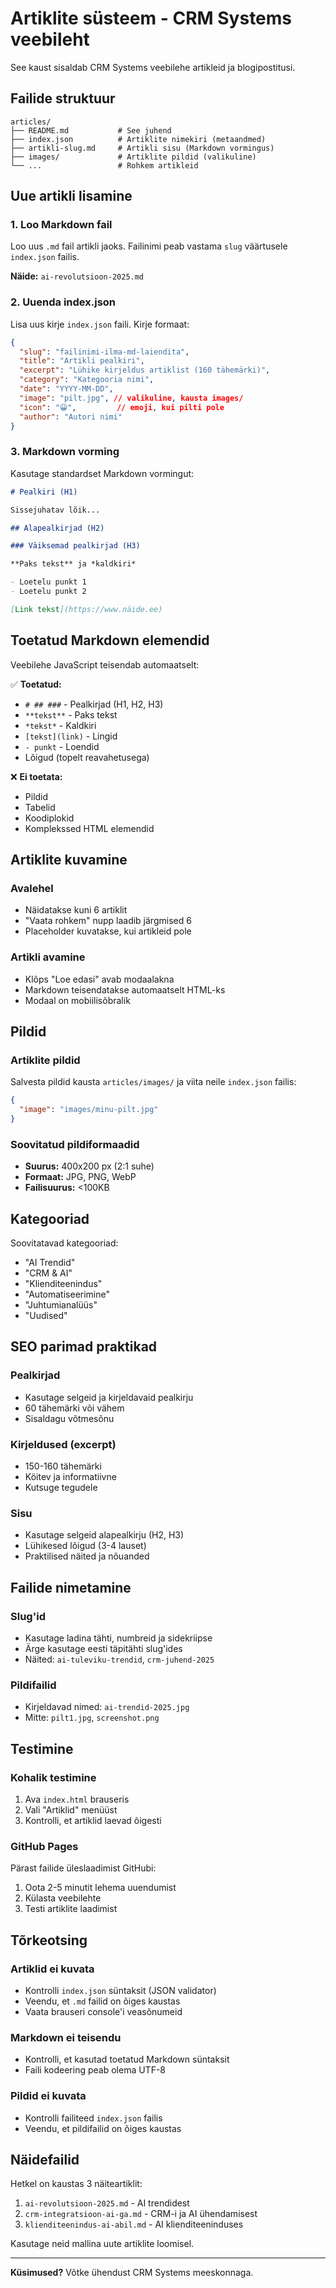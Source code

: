 # Artiklite süsteem - CRM Systems veebileht

See kaust sisaldab CRM Systems veebilehe artikleid ja blogipostitusi.

## Failide struktuur

```
articles/
├── README.md           # See juhend
├── index.json          # Artiklite nimekiri (metaandmed)
├── artikli-slug.md     # Artikli sisu (Markdown vormingus)
├── images/             # Artiklite pildid (valikuline)
└── ...                 # Rohkem artikleid
```

## Uue artikli lisamine

### 1. Loo Markdown fail
Loo uus `.md` fail artikli jaoks. Failinimi peab vastama `slug` väärtusele `index.json` failis.

**Näide:** `ai-revolutsioon-2025.md`

### 2. Uuenda index.json
Lisa uus kirje `index.json` faili. Kirje formaat:

```json
{
  "slug": "failinimi-ilma-md-laiendita",
  "title": "Artikli pealkiri",
  "excerpt": "Lühike kirjeldus artiklist (160 tähemärki)",
  "category": "Kategooria nimi",
  "date": "YYYY-MM-DD",
  "image": "pilt.jpg", // valikuline, kausta images/
  "icon": "😀",         // emoji, kui pilti pole
  "author": "Autori nimi"
}
```

### 3. Markdown vorming
Kasutage standardset Markdown vormingut:

```markdown
# Pealkiri (H1)

Sissejuhatav lõik...

## Alapealkirjad (H2)

### Väiksemad pealkirjad (H3)

**Paks tekst** ja *kaldkiri*

- Loetelu punkt 1
- Loetelu punkt 2

[Link tekst](https://www.näide.ee)
```

## Toetatud Markdown elemendid

Veebilehe JavaScript teisendab automaatselt:

✅ **Toetatud:**
- `# ## ###` - Pealkirjad (H1, H2, H3)
- `**tekst**` - Paks tekst
- `*tekst*` - Kaldkiri
- `[tekst](link)` - Lingid
- `- punkt` - Loendid
- Lõigud (topelt reavahetusega)

❌ **Ei toetata:**
- Pildid
- Tabelid
- Koodiplokid
- Komplekssed HTML elemendid

## Artiklite kuvamine

### Avalehel
- Näidatakse kuni 6 artiklit
- "Vaata rohkem" nupp laadib järgmised 6
- Placeholder kuvatakse, kui artikleid pole

### Artikli avamine
- Klõps "Loe edasi" avab modaalakna
- Markdown teisendatakse automaatselt HTML-ks
- Modaal on mobiilisõbralik

## Pildid

### Artiklite pildid
Salvesta pildid kausta `articles/images/` ja viita neile `index.json` failis:

```json
{
  "image": "images/minu-pilt.jpg"
}
```

### Soovitatud pildiformaadid
- **Suurus:** 400x200 px (2:1 suhe)
- **Formaat:** JPG, PNG, WebP
- **Failisuurus:** <100KB

## Kategooriad

Soovitatavad kategooriad:
- "AI Trendid"
- "CRM & AI" 
- "Klienditeenindus"
- "Automatiseerimine"
- "Juhtumianalüüs"
- "Uudised"

## SEO parimad praktikad

### Pealkirjad
- Kasutage selgeid ja kirjeldavaid pealkirju
- 60 tähemärki või vähem
- Sisaldagu võtmesõnu

### Kirjeldused (excerpt)
- 150-160 tähemärki
- Köitev ja informatiivne
- Kutsuge tegudele

### Sisu
- Kasutage selgeid alapealkirju (H2, H3)
- Lühikesed lõigud (3-4 lauset)
- Praktilised näited ja nõuanded

## Failide nimetamine

### Slug'id
- Kasutage ladina tähti, numbreid ja sidekriipse
- Ärge kasutage eesti täpitähti slug'ides
- Näited: `ai-tuleviku-trendid`, `crm-juhend-2025`

### Pildifailid
- Kirjeldavad nimed: `ai-trendid-2025.jpg`
- Mitte: `pilt1.jpg`, `screenshot.png`

## Testimine

### Kohalik testimine
1. Ava `index.html` brauseris
2. Vali "Artiklid" menüüst
3. Kontrolli, et artiklid laevad õigesti

### GitHub Pages
Pärast failide üleslaadimist GitHubi:
1. Oota 2-5 minutit lehema uuendumist
2. Külasta veebilehte
3. Testi artiklite laadimist

## Tõrkeotsing

### Artiklid ei kuvata
- Kontrolli `index.json` süntaksit (JSON validator)
- Veendu, et `.md` failid on õiges kaustas
- Vaata brauseri console'i veasõnumeid

### Markdown ei teisendu
- Kontrolli, et kasutad toetatud Markdown süntaksit
- Faili kodeering peab olema UTF-8

### Pildid ei kuvata
- Kontrolli failiteed `index.json` failis
- Veendu, et pildifailid on õiges kaustas

## Näidefailid

Hetkel on kaustas 3 näiteartiklit:
1. `ai-revolutsioon-2025.md` - AI trendidest
2. `crm-integratsioon-ai-ga.md` - CRM-i ja AI ühendamisest  
3. `klienditeenindus-ai-abil.md` - AI klienditeeninduses

Kasutage neid mallina uute artiklite loomisel.

---

**Küsimused?** Võtke ühendust CRM Systems meeskonnaga.